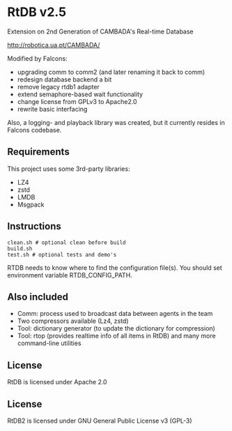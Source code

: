# RtDB v2.5

Extension on 2nd Generation of CAMBADA's Real-time Database

http://robotica.ua.pt/CAMBADA/

Modified by Falcons:
- upgrading comm to comm2 (and later renaming it back to comm)
- redesign database backend a bit
- remove legacy rtdb1 adapter
- extend semaphore-based wait functionality
- change license from GPLv3 to Apache2.0
- rewrite basic interfacing

Also, a logging- and playback library was created, but it currently resides in Falcons codebase.


## Requirements

This project uses some 3rd-party libraries:
- LZ4
- zstd
- LMDB
- Msgpack

## Instructions

```
clean.sh # optional clean before build
build.sh
test.sh # optional tests and demo's
```

RTDB needs to know where to find the configuration file(s).
You should set environment variable RTDB_CONFIG_PATH.

## Also included

- Comm: process used to broadcast data between agents in the team
- Two compressors available (Lz4, zstd)
- Tool: dictionary generator (to update the dictionary for compression)
- Tool: rtop (provides realtime info of all items in RtDB) and many more command-line utilities

## License

RtDB is licensed under Apache 2.0

## License

RtDB2 is licensed under GNU General Public License v3 (GPL-3)
